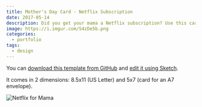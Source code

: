 ```yaml
---
title: Mother's Day Card - Netflix Subscription
date: 2017-05-14
description: Did you get your mama a Netflix subscription? Use this card to show her your love!
image: https://i.imgur.com/S4zDe5b.png
categories:
  - portfolio
tags:
  - design
---
```


You can [download this template from GitHub](https://github.com/mothersday-netflix) and [edit it using Sketch](https://www.sketchapp.com/).

It comes in 2 dimensions: 8.5x11 (US Letter) and 5x7 (card for an A7 envelope).

![Netflix for Mama](https://i.imgur.com/XuQvYD4.png)
